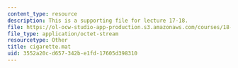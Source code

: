 ```yaml
---
content_type: resource
description: This is a supporting file for lecture 17-18.
file: https://ol-ocw-studio-app-production.s3.amazonaws.com/courses/18-443-statistics-for-applications-fall-2006/3552a20cd657342be1fd17605d398310_cigarette.mat
file_type: application/octet-stream
resourcetype: Other
title: cigarette.mat
uid: 3552a20c-d657-342b-e1fd-17605d398310
---
```

